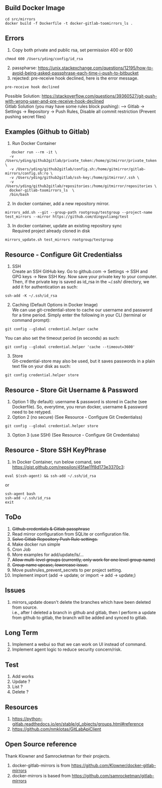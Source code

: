## Build Docker Image
```
cd src/mirrors    
docker build -f Dockerfile -t docker-gitlab-toomirrors_ls . 
```

## Errors
1. Copy both private and public rsa, set permission 400 or 600
```
chmod 600 /Users/yding/config/id_rsa
```    
2. passpharse: https://unix.stackexchange.com/questions/12195/how-to-avoid-being-asked-passphrase-each-time-i-push-to-bitbucket    
3. rejected: pre-receive hook declined, here is the error message.
```
pre-receive hook declined
```
Possible Solution: https://stackoverflow.com/questions/39360527/git-push-with-wrong-user-and-pre-receive-hook-declined    
Gitlab Solution (you may have some rules block pushing):
   --> Gitlab -> Settings -> Repository -> Push Rules, Disable all commit restriction  (Prevent pushing secret files)


## Examples (Github to Gitlab)
1. Run Docker Container
```
   docker run --rm -it \
  -v /Users/yding/github2gitlab/private_token:/home/gitmirror/private_token \
  -v /Users/yding/github2gitlab/config.sh:/home/gitmirror/gitlab-mirrors/config.sh:ro \
  -v /Users/yding/github2gitlab/ssh-key:/home/gitmirror/.ssh \
  -v /Users/yding/github2gitlab/repositories:/home/gitmirror/repositories \
  docker-gitlab-toomirrors_ls  \
  /bin/bash 
```
2. In docker container, add a new repository mirror.    
```
mirrors_add.sh --git --group-path rootgroup/testgroup --project-name test_mirrors --mirror https://github.com/dingyuliang/test
```
3. In docker container, update an existing repository sync  
Required project already cloned in disk      
```
mirrors_update.sh test_mirrors rootgroup/testgroup 
``` 

## Resource - Configure Git Credentialss
1. SSH    
Create an SSH GitHub key. Go to github.com → Settings → SSH and GPG keys → New SSH Key. Now save your private key to your computer.
Then, if the private key is saved as id_rsa in the ~/.ssh/ directory, we add it for authentication as such:
```
ssh-add -K ~/.ssh/id_rsa
```
2. Caching (Default Options in Docker Image)    
We can use git-credential-store to cache our username and password for a time period. Simply enter the following in your CLI (terminal or command prompt):
```
git config --global credential.helper cache
```
You can also set the timeout period (in seconds) as such:
```
git config --global credential.helper 'cache --timeout=3600'
```
3. Store   
Git-credential-store may also be used, but it saves passwords in a plain text file on your disk as such:
```
git config credential.helper store
```

## Resource - Store Git Username & Password
1. Option 1 (By default): username & password is stored in Cache (see Dockerfile). So, everytime, you rerun docker, username & password need to be retyped.   
2. Option 2 (no secure) (See Resource - Configure Git Credentialss)   
```
git config --global credential.helper store
```
3. Option 3 (use SSH)  (See Resource - Configure Git Credentialss)   

## Resource - Store SSH KeyPhrase 
1. In Docker Container, run below comand, see https://gist.github.com/nepsilon/45fae11f8d173e3370c3:     
```
eval $(ssh-agent) && ssh-add ~/.ssh/id_rsa 
```
or 
```
ssh-agent bash
ssh-add ~/.ssh/id_rsa 
exit
```


## ToDo
1. ~~Github credentials & Gitlab passphrase~~       
2. Read mirror configuration from SQLite or configuration file.  
3. ~~Solve Gitlab Repository Push Rule settings.~~    
4. Make docker run simple   
5. Cron Job  
6. More examples for add/update/ls/...   
7. ~~Allow multi-level groups (currently, only work for one level group name)~~   
8. ~~Group name upcase, lowercase issue.~~   
9. Move pushrules_prevent_secrets to per project setting.     
10. Implement import  (add -> update;  or import -> add -> update;)


## Issues
1. mirrors_update doesn't delete the branches which have been deleted from source.    
   i.e., after I deleted a branch in github and gitlab, then I perform a update from github to gitlab, the branch will be added and synced to gitlab. 

## Long Term
1. Implement a webui so that we can work on UI instead of command.   
2. Implement agent logic to reduce security concern/risk.  

## Test
1. Add works    
2. Update ?   
3. List ?   
4. Delete ?   


## Resources
1. https://python-gitlab.readthedocs.io/en/stable/gl_objects/groups.html#reference  
2. https://github.com/nmklotas/GitLabApiClient   

## Open Source reference
Thank Klowner and Samrocketman for their projects.
1. docker-gitlab-mirrors is from https://github.com/Klowner/docker-gitlab-mirrors    
2. docker-mirrors is based from https://github.com/samrocketman/gitlab-mirrors   

